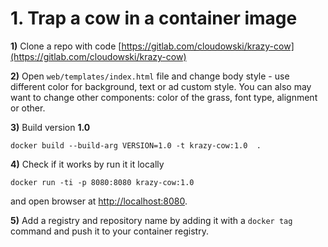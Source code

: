 # 1. Trap a cow in a container image

**1)** Clone a repo with code [https://gitlab.com/cloudowski/krazy-cow](https://gitlab.com/cloudowski/krazy-cow)

**2)** Open `web/templates/index.html` file and change body style - use different color for background, text or ad custom style. You can also may want to change other components: color of the grass, font type, alignment or other.

**3)** Build version **1.0**

```
docker build --build-arg VERSION=1.0 -t krazy-cow:1.0  .
```

**4)** Check if it works by run it it locally

```
docker run -ti -p 8080:8080 krazy-cow:1.0
```

and open browser at [http://localhost:8080](http://localhost:8080).

**5)** Add a registry and repository name by adding it with a `docker tag` command and push it to your container registry.